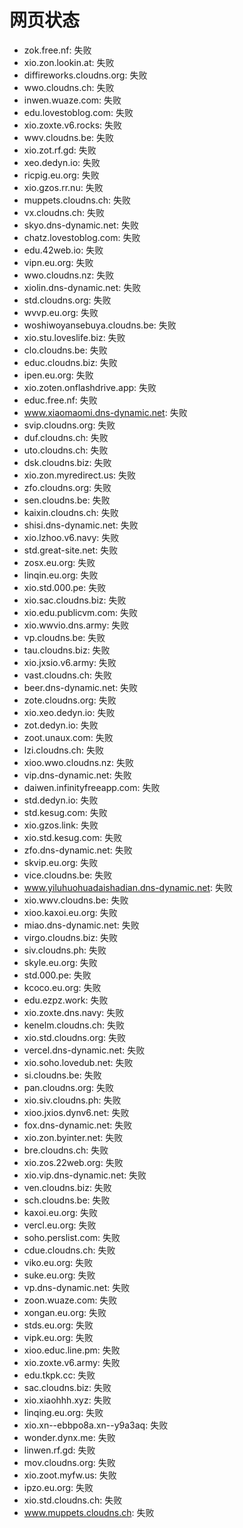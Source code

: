 # 网页状态
- zok.free.nf: 失败
- xio.zon.lookin.at: 失败
- diffireworks.cloudns.org: 失败
- wwo.cloudns.ch: 失败
- inwen.wuaze.com: 失败
- edu.lovestoblog.com: 失败
- xio.zoxte.v6.rocks: 失败
- wwv.cloudns.be: 失败
- xio.zot.rf.gd: 失败
- xeo.dedyn.io: 失败
- ricpig.eu.org: 失败
- xio.gzos.rr.nu: 失败
- muppets.cloudns.ch: 失败
- vx.cloudns.ch: 失败
- skyo.dns-dynamic.net: 失败
- chatz.lovestoblog.com: 失败
- edu.42web.io: 失败
- vipn.eu.org: 失败
- wwo.cloudns.nz: 失败
- xiolin.dns-dynamic.net: 失败
- std.cloudns.org: 失败
- wvvp.eu.org: 失败
- woshiwoyansebuya.cloudns.be: 失败
- xio.stu.loveslife.biz: 失败
- clo.cloudns.be: 失败
- educ.cloudns.biz: 失败
- ipen.eu.org: 失败
- xio.zoten.onflashdrive.app: 失败
- educ.free.nf: 失败
- www.xiaomaomi.dns-dynamic.net: 失败
- svip.cloudns.org: 失败
- duf.cloudns.ch: 失败
- uto.cloudns.ch: 失败
- dsk.cloudns.biz: 失败
- xio.zon.myredirect.us: 失败
- zfo.cloudns.org: 失败
- sen.cloudns.be: 失败
- kaixin.cloudns.ch: 失败
- shisi.dns-dynamic.net: 失败
- xio.lzhoo.v6.navy: 失败
- std.great-site.net: 失败
- zosx.eu.org: 失败
- linqin.eu.org: 失败
- xio.std.000.pe: 失败
- xio.sac.cloudns.biz: 失败
- xio.edu.publicvm.com: 失败
- xio.wwvio.dns.army: 失败
- vp.cloudns.be: 失败
- tau.cloudns.biz: 失败
- xio.jxsio.v6.army: 失败
- vast.cloudns.ch: 失败
- beer.dns-dynamic.net: 失败
- zote.cloudns.org: 失败
- xio.xeo.dedyn.io: 失败
- zot.dedyn.io: 失败
- zoot.unaux.com: 失败
- lzi.cloudns.ch: 失败
- xioo.wwo.cloudns.nz: 失败
- vip.dns-dynamic.net: 失败
- daiwen.infinityfreeapp.com: 失败
- std.dedyn.io: 失败
- std.kesug.com: 失败
- xio.gzos.link: 失败
- xio.std.kesug.com: 失败
- zfo.dns-dynamic.net: 失败
- skvip.eu.org: 失败
- vice.cloudns.be: 失败
- www.yiluhuohuadaishadian.dns-dynamic.net: 失败
- xio.wwv.cloudns.be: 失败
- xioo.kaxoi.eu.org: 失败
- miao.dns-dynamic.net: 失败
- virgo.cloudns.biz: 失败
- siv.cloudns.ph: 失败
- skyle.eu.org: 失败
- std.000.pe: 失败
- kcoco.eu.org: 失败
- edu.ezpz.work: 失败
- xio.zoxte.dns.navy: 失败
- kenelm.cloudns.ch: 失败
- xio.std.cloudns.org: 失败
- vercel.dns-dynamic.net: 失败
- xio.soho.lovedub.net: 失败
- si.cloudns.be: 失败
- pan.cloudns.org: 失败
- xio.siv.cloudns.ph: 失败
- xioo.jxios.dynv6.net: 失败
- fox.dns-dynamic.net: 失败
- xio.zon.byinter.net: 失败
- bre.cloudns.ch: 失败
- xio.zos.22web.org: 失败
- xio.vip.dns-dynamic.net: 失败
- ven.cloudns.biz: 失败
- sch.cloudns.be: 失败
- kaxoi.eu.org: 失败
- vercl.eu.org: 失败
- soho.perslist.com: 失败
- cdue.cloudns.ch: 失败
- viko.eu.org: 失败
- suke.eu.org: 失败
- vp.dns-dynamic.net: 失败
- zoon.wuaze.com: 失败
- xongan.eu.org: 失败
- stds.eu.org: 失败
- vipk.eu.org: 失败
- xioo.educ.line.pm: 失败
- xio.zoxte.v6.army: 失败
- edu.tkpk.cc: 失败
- sac.cloudns.biz: 失败
- xio.xiaohhh.xyz: 失败
- linqing.eu.org: 失败
- xio.xn--ebbpo8a.xn--y9a3aq: 失败
- wonder.dynx.me: 失败
- linwen.rf.gd: 失败
- mov.cloudns.org: 失败
- xio.zoot.myfw.us: 失败
- ipzo.eu.org: 失败
- xio.std.cloudns.ch: 失败
- www.muppets.cloudns.ch: 失败
